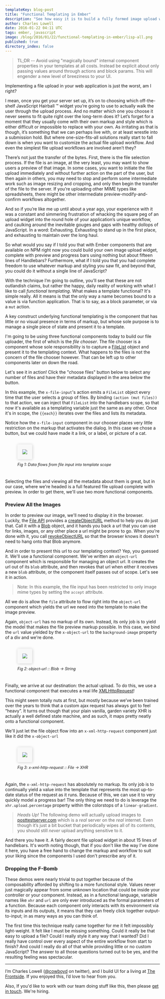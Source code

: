 ```yaml
---
templateKey: blog-post
title: "Functional Templating in Ember"
description: "See how easy it is to build a fully formed image upload widget complete with preview and progress bars when you apply functional programming techniques to your handlebars templates"
author: Charles Lowell
date: 2016-01-22 04:11 UTC
tags: ember, javascript
image: /blog/2016/01/22/functional-templating-in-ember/lisp-all.png
published: true
directory_index: false
---
```

<!-- <% content_for :head do  %>
  <%= ember_stylesheet_link_tags "2016-01-22-functional-templating-in-ember" %>
<% end %>
<% content_for :foot do  %>
  <%= ember_javascript_tags "2016-01-22-functional-templating-in-ember" %>
<% end %> -->

> TL;DR --  Avoid using "magically bound" internal component properties in your templates at all costs. Instead be explicit about only passing values around through actions and block params. This will engender a new level of breeziness to your UI.

Implementing a file upload in your web application is just the worst, am I right?

I mean, once you get your server set up, it’s on to choosing which
off-the-shelf JavaScript Hairball ™ widget you’re going to use to
actually walk the user through the upload process. And no matter which
one you choose it never seems to fit quite right over the long-term
does it? Let’s forget for a moment that they usually come with their
own markup and style which is either difficult or impossible to
replace with your own. As irritating as that is though, it’s something
that we can perhaps live with, or at least wrestle into a submission
hold. But where one-size-fits-all solutions really start to fall down
is when you want to customize the actual file upload workflow. And
even the simplest file upload workflows are involved aren’t they?

There’s not just the transfer of the bytes. First, there is the file selection process. If the file is an image, at the very least, you may want to show users a preview of that image. In some cases, you want to initiate the file upload immediately and without further action on the part of the user, but then again in others, you may need to stop and perform some intermediate work such as image resizing and cropping, and only then begin the transfer of the file to the server. If you’re uploading other MIME types like spreadsheets, there might be other intermediate preview-modify-and-confirm workflows altogether.

And so if you’re like me up until about a year ago, your experience with it was a constant and simmering frustration of whacking the square peg of an upload widget into the round hole of your application’s unique workflow, and caulking around the inevitable gouges and gaps with healthy dollops of JavaScript. In a word: Exhausting. Exhausting to stand up in the first place, and exhausting to maintain over the long haul.

So what would you say if I told you that with Ember components that are available on NPM right now you could build your own image upload widget, complete with preview and progress bars using nothing but about fifteen lines of Handlebars? Furthermore, what if I told you that you had complete freedom to use whatever markup and styling you saw fit, and beyond that, you could do it without a single line of JavaScript?

With the technique I’m going to outline, you’ll see that these are not outlandish claims, but rather the happy, daily reality of working with what I like to call _functional templating_. What makes a template functional? It's simple really. All it means is that the only way a name becomes bound to a value is via function application. That is to say, as a block parameter, or via a `mut` action.

A key construct underlying functional templating is the component that has little or no visual presence in terms of markup, but whose sole purpose is to manage a single piece of state and present it to a template.

I'm going to be using three functional components today to build our file uploader, the first of which is the _file chooser_. The file chooser is a component whose sole responsibility is to capture a [FileList][1] object and present it to the templating context. What happens to the files is not the concern of the file chooser however. That can be left up to other components later on down the road.

Let's see it in action! Click the "choose files" button below to select any number of files and have their metadata displayed in the area below the button.


<div data-component="demo-pane" data-attrs='{"name": "file-chooser-only", "title": "Selecting Files"}'></div>

In this example, the `x-file-input`'s action emits a `FileList` object every time that the user selects a group of files. By binding `(action (mut files))` to that action, we can inject that `FileList` into the handlebars scope, so that now it's available as a templating variable just the same as any other. Once it's in scope, the `{{each}}` iterates over the files and lists its metadata.

Notice how the `x-file-input` component in our chooser places very little restriction on the markup that activates the dialog. In this case we chose a button, but we could have made it a link, or a label, or picture of a cat.

<style type="text/css">

 .demo-pane {
   margin-bottom: 2em;
 }

 figure {
   display: inline-block;
   margin-bottom: 1em;
 }

 figure img {
   border: 1px solid #ddd;
   border-radius: 3px;
   background-color: rgb(248,248,248);
   padding: 15px;
   margin: 0 !important;
   border: 1px solid rgb(249,249,249);
   box-shadow: #ccc 1px 1px 10px;
 }
 figcaption {
   padding: 10px 10px 10px 0;
   font-size: 90%;
   font-style: italic;
   border-bottom-left-radius: 2px;
   border-bottom-right-radius: 2px;
 }
</style>

<figure alt="picture of data flow from file input to template scope">
  <img style="background-color: rgb(248,248,248); padding 15px; border 1px solid #ddd;" src="/blog/2016/01/22/functional-templating-in-ember/file-chooser-only.svg">
  <figcaption>Fig 1: Data flows from file input into template scope</figcaption>
</figure>

Selecting the files and viewing all the metadata about them is great, but in our case, where we're headed is a full featured file upload complete with preview. In order to get there, we'll use two more functional components.

### Preview All the Images

In order to preview our image, we'll need to display it in the browser. Luckily, the [File API][5] provides a [createObjectURL][6] method to help you do just that. Call it with a [Blob][3] object, and it hands you back a url that you can use for links, images, or any other place a url might be prone to go. When you're done with it, you call [revokeObjectURL][7] so that the browser knows it doesn't need to hang onto that Blob anymore.

And in order to present this url to our templating context? Yep, you guessed it. We'll use a functional component. We've written an `object-url` component which is responsible for managing an object url. It creates the url out of its `blob` attribute, and then revokes that url when either it receives a new `blob` attribute, or the component itself passes out of scope. Let's see it in action.

> Note: In this example, the file input has been restricted to only image mime types by setting the `accept` attribute.

<div data-component="demo-pane" data-attrs='{"name": "choose-files-with-preview", "title": "Choose Images With Preview"}'></div>

All we do is allow the `file` attribute to flow right into the `object-url` component which yields the url we need into the template to make the image preview.

Again, `object-url` has no markup of its own. Instead, its only job is to yield the model that makes the file preview markup possible. In this case, we bind the `url` value yielded by the `x-object-url` to the `background-image` property of a div and we're done.

<figure alt="file value is converted into a url">
  <img src="/blog/2016/01/22/functional-templating-in-ember/choose-files-with-preview.svg">
  <figcaption>Fig 2: object-url :: Blob -> String</figcaption>
</figure>

Finally, we arrive at our destination: the actual upload. To do this, we use a functional component that executes a real life [XMLHttpRequest][4]!

This might seem totally nuts at first, but mostly because we’ve been trained over the years to think that a custom ajax request has  always got to feel “heavy”. It turns out though that your plain vanilla, garden variety XHR is actually a well defined state machine, and as such, it maps pretty neatly onto a functional component.

We'll just let the file object flow into an `x-xml-http-request` component just like it did the `x-object-url`

<figure alt="file object flows into x-xml-http-request">
  <img src="/blog/2016/01/22/functional-templating-in-ember/full-demo.svg">
  <figcaption>Fig 3: x-xml-http-request :: File -> XHR </figcaption>
</figure>

Again, the `x-xml-http-request` has absolutely no markup. Its only job is to continually yield a value into the template that represents the most up-to-date status of the request as it runs. Because of this, we can use it to very quickly model a progress bar! The only thing we need to do is leverage the `xhr.upload.percentage` property within the colorstops of a `linear-gradient`.

> *Heads Up!* The following demo will actually upload images to [posttestserver.com][8] which is a _real_ server on the _real_ internet.  Even though it’s  just a bit bucket that periodically wipes all of its contents, you should still *never* upload anything sensitive to it.

<div data-component="demo-pane" data-attrs='{"name": "full-demo", "title": "Image Upload With Preview"}'></div>

And there you have it. A fairly decent file upload widget in about 15 lines of handlebars. It's worth noting though, that if you don't like the way I've done it here, you have a free hand to change the markup and workflow to suit your liking since the components I used don't prescribe any of it.

### Dropping the F-Bomb

These demos were nearly trivial to put together because of the composability afforded by shifting to a more functional style. Values never just magically appear from some unknown location that could be inside your controller or your component. Instead, as in a functional language, variable names like `xhr` and `url` are only ever introduced as the formal parameters of a function. Because each component only interacts with its environment via its inputs and its outputs, it means that they can freely click together output-to-input; in as many ways as you can think of.

The first time this technique really came together for me it felt impossibly light-weight. It felt like I must be missing something. Could it really be that easy to upload a file? Could I really style it any way that I wanted? Did I really have control over every aspect of the entire workflow from start to finish? And could I really do all of that while providing little or no custom JavaScript? The answer to all those questions turned out to be yes, and the resulting feeling was spectacular.

<hr/>

I’m Charles Lowell ([@cowboyd][9] on twitter), and I build UI for a living at [The Frontside][10]. If you enjoyed this, I’d love to hear from you.

Also, If you'd like to work with our team doing stuff like this, then please [get in touch](mailto:cowboyd@frontside.io). We're hiring.



[1]: https://developer.mozilla.org/en-US/docs/Web/API/FileList
[2]: https://developer.mozilla.org/en-US/docs/Web/API/URL/createObjectURL
[3]: https://developer.mozilla.org/en-US/docs/Web/API/Blob/Blob
[4]: https://developer.mozilla.org/en/docs/Web/API/XMLHttpRequest
[5]: https://w3c.github.io/FileAPI/
[6]: https://developer.mozilla.org/en-US/docs/Web/API/URL/createObjectURL
[7]: https://developer.mozilla.org/en-US/docs/Web/API/URL/revokeObjectURL
[8]: http://posttestserver.com/
[9]: https://twitter.com/cowboyd
[10]: https://frontside.io
